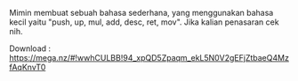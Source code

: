 Mimin membuat sebuah bahasa sederhana, yang menggunakan bahasa kecil yaitu "push, up, mul, add, desc, ret, mov". Jika kalian penasaran cek nih.

Download : https://mega.nz/#!wwhCULBB!94_xpQD5Zpaqm_ekL5N0V2gEFjZtbaeQ4MzfAqKnvT0

